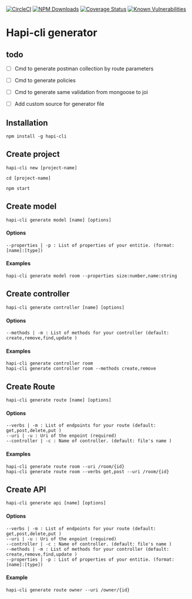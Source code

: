 [![CircleCI](https://img.shields.io/circleci/project/github/RedSparr0w/node-csgo-parser.svg)](https://circleci.com/gh/AMoreaux/hapi-cli)
[![NPM Downloads](https://img.shields.io/npm/dm/hapi-starter.svg)](https://www.npmjs.com/package/hapi-starter)
[![Coverage Status](https://coveralls.io/repos/github/AMoreaux/hapi-cli/badge.svg?branch=master)](https://coveralls.io/github/AMoreaux/hapi-cli?branch=master)
[![Known Vulnerabilities](https://snyk.io/test/github/amoreaux/hapi-cli/badge.svg)](https://snyk.io/test/github/amoreaux/hapi-cli)

# Hapi-cli generator
## todo

- [ ] Cmd to generate postman collection by route parameters
- [ ] Cmd to generate policies
- [ ] Cmd to generate same validation from mongoose to joi
- [ ] Add custom source for generator file


## Installation

    npm install -g hapi-cli


## Create project

    hapi-cli new [project-name]

    cd [project-name]

    npm start

## Create model

    hapi-cli generate model [name] [options]
    
#### Options

    --properties | -p : List of properties of your entitie. (format: [name]:[type])
    
#### Examples

    hapi-cli generate model room --properties size:number,name:string

## Create controller

    hapi-cli generate controller [name] [options]
    
#### Options

    --methods | -m : List of methods for your controller (default: create,remove,find,update )

#### Examples

    hapi-cli generate controller room
    hapi-cli generate controller room --methods create,remove

## Create Route

    hapi-cli generate route [name] [options]
    
#### Options

    --verbs | -m : List of endpoints for your route (default: get,post,delete,put )
    --uri | -u : Uri of the enpoint (required)
    --controller | -c : Name of controller. (default: file's name )
    
#### Examples

    hapi-cli generate route room --uri /room/{id}
    hapi-cli generate route room --verbs get,post --uri /room/{id}
    
## Create API

    hapi-cli generate api [name] [options]
    
#### Options

    --verbs | -m : List of endpoints for your route (default: get,post,delete,put )
    --uri | -u : Uri of the enpoint (required)
    --controller | -c : Name of controller. (default: file's name )
    --methods | -m : List of methods for your controller (default: create,remove,find,update )
    --properties | -p : List of properties of your entitie. (format: [name]:[type])

#### Example

    hapi-cli generate route owner --uri /owner/{id}
    